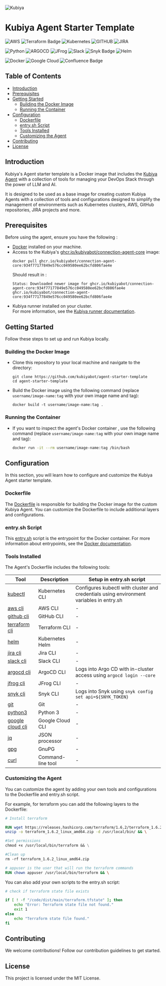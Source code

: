  
![Kubiya](https://avatars.githubusercontent.com/u/87862858?s=200&v=4)
# Kubiya Agent Starter Template

![AWS](https://img.shields.io/badge/AWS-%23FF9900.svg?style=for-the-badge&logo=amazon-aws&logoColor=white)
![Terraform Badge](https://img.shields.io/badge/Terraform-844FBA?logo=terraform&logoColor=fff&style=for-the-badge)
![Kubernetes](https://img.shields.io/badge/kubernetes-%23326ce5.svg?style=for-the-badge&logo=kubernetes&logoColor=white)
![GITHUB](https://img.shields.io/badge/GitHub-100000?style=for-the-badge&logo=github&logoColor=white)
![JIRA](https://img.shields.io/badge/Jira-0052CC?style=for-the-badge&logo=jira&logoColor=white)

![Python](https://img.shields.io/badge/python-3670A0?style=for-the-badge&logo=python&logoColor=ffdd54)
![ARGOCD](https://img.shields.io/badge/ArgoCD-93C0D0?style=for-the-badge&logo=argocd&logoColor=white)
![JFrog](https://img.shields.io/badge/JFrog-43BF47?style=for-the-badge&logo=jfrog&logoColor=white)
![Slack](https://img.shields.io/badge/Slack-4A154B?style=for-the-badge&logo=slack&logoColor=white)
![Snyk Badge](https://img.shields.io/badge/Snyk-4C4A73?logo=snyk&logoColor=fff&style=for-the-badge)
![Helm](https://img.shields.io/badge/Helm-0F1689?logo=helm&logoColor=fff&style=for-the-badge)

![Docker](https://img.shields.io/badge/docker-%230db7ed.svg?style=for-the-badge&logo=docker&logoColor=white)
![Google Cloud](https://img.shields.io/badge/GoogleCloud-%234285F4.svg?style=for-the-badge&logo=google-cloud&logoColor=white)
![Confluence Badge](https://img.shields.io/badge/Confluence-172B4D?logo=confluence&logoColor=fff&style=for-the-badge)
## Table of Contents

- [Introduction](#introduction)
- [Prerequisites](#prerequisites)
- [Getting Started](#getting-started)
    - [Building the Docker Image](#building-the-docker-image)
    - [Running the Container](#running-the-container)
- [Configuration](#configuration)
    - [Dockerfile](#dockerfile)
    - [entry.sh Script](#entrysh-script)
    - [Tools Installed](#tools-installed)
    - [Customizing the Agent](#customizing-the-agent)
- [Contributing](#contributing)
- [License](#license)

## Introduction
Kubiya's Agent starter template is a Docker image that includes the [Kubiya Agent](https://docs.kubiya.ai/gen-2-docs/agents-experimental) with a collection of tools for managing your DevOps Stack through the power of LLM and AI.

It is designed to be used as a base image for creating custom Kubiya Agents with a collection of tools and configurations designed to simplify the management of environments such as Kubernetes clusters, AWS, GitHub repositories, JIRA projects and more.


## Prerequisites

Before using the agent, ensure you have the following :
- [Docker](https://www.docker.com/get-started/) installed on your machine.
- Access to the Kubiya's [ghcr.io/kubiyabot/connection-agent-core](https://github.com/kubiyabot/connections/pkgs/container/connection-agent-core) image:
  ```shell
  docker pull ghcr.io/kubiyabot/connection-agent-core:934f77177849e576cc049580ee62bcfd806fae4e
  ```
  Should result in : 
  ```shell
  Status: Downloaded newer image for ghcr.io/kubiyabot/connection-agent-core:934f77177849e576cc049580ee62bcfd806fae4e
  ghcr.io/kubiyabot/connection-agent-core:934f77177849e576cc049580ee62bcfd806fae4e
  ```
- Kubiya runner installed on your cluster.   
For more information, see the [Kubiya runner documentation](https://docs.kubiya.ai/gen-2-docs/connectors/custom-connections/action-runners).

## Getting Started

Follow these steps to set up and run Kubiya locally.

### Building the Docker Image
- Clone this repository to your local machine and navigate to the directory:
  ```shell
  git clone https://github.com/kubiyabot/agent-starter-template
  cd agent-starter-template
  ```

- Build the Docker image using the following command (replace ```username/image-name:tag``` with your own image name and tag):
    ```shell
    docker build -t username/image-name:tag .
    ```
  
### Running the Container
- If you want to inspect the agent's Docker container , use the following command (replace ```username/image-name:tag``` with your own image name and tag):

  ```bash
  docker run -it --rm username/image-name:tag /bin/bash
  ```

## Configuration
In this section, you will learn how to configure and customize the Kubiya Agent starter template.

### Dockerfile
The [Dockerfile](Dockerfile) is responsible for building the Docker image for the custom Kubiya Agent.
You can customize the Dockerfile to include additional layers and configurations.

### entry.sh Script
This [entry.sh](entry.sh) script is the entrypoint for the Docker container.
For more information about entrypoints, see the [Docker documentation](https://docs.docker.com/engine/reference/builder/#entrypoint).

### Tools Installed
The Agent's Dockerfile includes the following tools:

| Tool               | Description          | Setup in entry.sh script                                                |
|--------------------|----------------------|------------------------------------------------------------------------|
| [kubectl](https://kubernetes.io/docs/reference/kubectl/kubectl/) | Kubernetes CLI       | Configures kubectl with cluster and credentials using environment variables in entry.sh |
| [aws cli](https://aws.amazon.com/cli/) | AWS CLI              | -                                                                      |
| [github cli](https://cli.github.com/) | GitHub CLI           | -                                                                      |
| [terraform cli](https://www.terraform.io/docs/cli/index.html) | Terraform CLI        | -                                                                      |
| [helm](https://helm.sh/docs/intro/quickstart/) | Kubernetes Helm      | -                                                                      |
| [jira cli](https://developer.atlassian.com/server/jira/platform/cli/) | Jira CLI             | -                                                                      |
| [slack cli](https://github.com/rockymadden/slack-cli) | Slack CLI            | -                                                                      |
| [argocd cli](https://argoproj.github.io/argo-cd/cli_installation/) | ArgoCD CLI           | Logs into Argo CD with in-cluster access using `argocd login --core`    |
| [jfrog cli](https://www.jfrog.com/confluence/display/JFROG/CLI+for+JFrog+Artifactory) | JFrog CLI            | -                                                                      |
| [snyk cli](https://support.snyk.io/hc/en-us/articles/360004008258-Install-the-Snyk-CLI) | Snyk CLI             | Logs into Snyk using `snyk config set api=${SNYK_TOKEN}`                |
| [git](https://git-scm.com/doc) | Git                  | -                                                                      |
| [python3](https://docs.python.org/3/) | Python 3             | -                                                                      |
| [google cloud cli](https://cloud.google.com/sdk/docs/quickstarts) | Google Cloud CLI     | -                                                                      |
| [jq](https://stedolan.github.io/jq/manual/) | JSON processor       | -                                                                      |
| [gpg](https://www.gnupg.org/documentation/manuals/gnupg/) | GnuPG                | -                                                                      |
| [curl](https://curl.se/docs/) | Command-line tool    | -                                                                      |


### Customizing the Agent
You can customize the agent by adding your own tools and configurations to the Dockerfile and entry.sh script.

For example, for terraform you can add the following layers to the Dockerfile:
```Dockerfile 
# Install terraform

RUN wget https://releases.hashicorp.com/terraform/1.6.2/terraform_1.6.2_linux_amd64.zip && \
unzip -o terraform_1.6.2_linux_amd64.zip -d /usr/local/bin/ && \

#Set permissions
chmod +x /usr/local/bin/terraform && \

#Clean up
rm -rf terraform_1.6.2_linux_amd64.zip

# appuser is the user that will run the terraform commands
RUN chown appuser /usr/local/bin/terraform && \
```
You can also add your own scripts to the entry.sh script:
```bash
# check if terraform state file exists

if [ ! -f "/code/dist/main/terraform.tfstate" ]; then
    echo "Error: Terraform state file not found."
    exit 1
else 
    echo "Terraform state file found."
fi
```

## Contributing
We welcome contributions! Follow our contribution guidelines to get started.
## License
This project is licensed under the MIT License.
